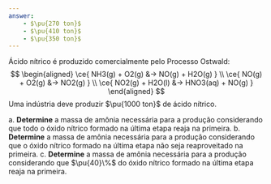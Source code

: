 ```yaml
---
answer:
    - $\pu{270 ton}$
    - $\pu{410 ton}$
    - $\pu{350 ton}$
---
```


Ácido nítrico é produzido comercialmente pelo Processo Ostwald:
$$
\begin{aligned}
    \ce{ NH3(g) + O2(g) &-> NO(g) + H2O(g) } \\
    \ce{ NO(g) + O2(g) &-> NO2(g) } \\
    \ce{ NO2(g) + H2O(l) &-> HNO3(aq) + NO(g) }
\end{aligned}
$$
Uma indústria deve produzir $\pu{1000 ton}$ de ácido nítrico.

a. **Determine** a massa de amônia necessária para a produção considerando que todo o óxido nítrico formado na última etapa reaja na primeira.
b. **Determine** a massa de amônia necessária para a produção considerando que o óxido nítrico formado na última etapa não seja reaproveitado na primeira.
c. **Determine** a massa de amônia necessária para a produção considerando que $\pu{40}\%$ do óxido nítrico formado na última etapa reaja na primeira.
